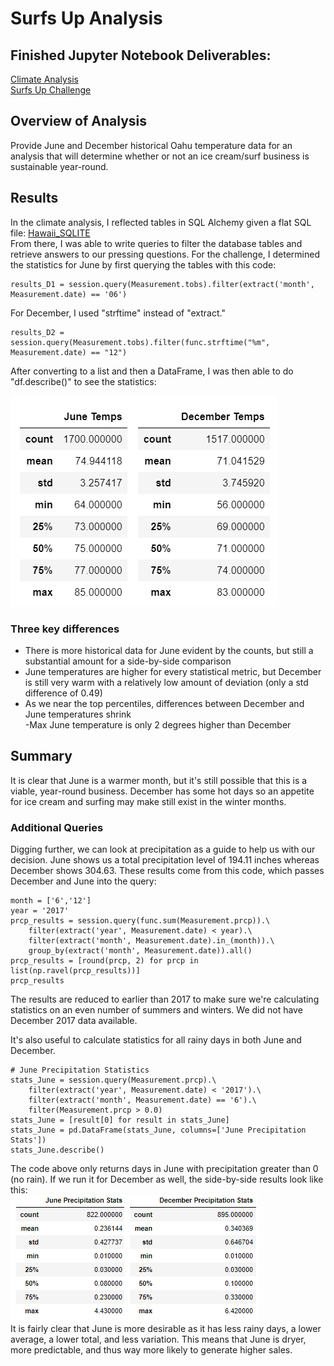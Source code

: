 # Surfs Up Analysis

## Finished Jupyter Notebook Deliverables:      
[Climate Analysis](/climate_analysis.ipynb)  
[Surfs Up Challenge](/SurfsUp_Challenge.ipynb)  

## Overview of Analysis
Provide June and December historical Oahu temperature data for an analysis that will determine whether or not an ice cream/surf business is sustainable year-round.

## Results
In the climate analysis, I reflected tables in SQL Alchemy given a flat SQL file: [Hawaii_SQLITE](/hawaii.sqlite)    
From there, I was able to write queries to filter the database tables and retrieve answers to our pressing questions.  For the challenge, I determined the statistics for June by first querying the tables with this code:  
```
results_D1 = session.query(Measurement.tobs).filter(extract('month', Measurement.date) == '06')
```  
For December, I used "strftime" instead of "extract."  
```
results_D2 = session.query(Measurement.tobs).filter(func.strftime("%m", Measurement.date) == "12")
```  
After converting to a list and then a DataFrame, I was then able to do "df.describe()" to see the statistics:  

![June December Temps Side By Side](/June_December_Temps_Side_By_Side.png "June & December Temps")
  
### Three key differences
* There is more historical data for June evident by the counts, but still a substantial amount for a side-by-side comparison    
* June temperatures are higher for every statistical metric, but December is still very warm with a relatively low amount of deviation (only a std difference of 0.49)    
* As we near the top percentiles, differences between December and June temperatures shrink  
  -Max June temperature is only 2 degrees higher than December  
    
## Summary 
It is clear that June is a warmer month, but it's still possible that this is a viable, year-round business.  December has some hot days so an appetite for ice cream and surfing may make still exist in the winter months.
### Additional Queries
Digging further, we can look at precipitation as a guide to help us with our decision.  June shows us a total precipitation level of 194.11 inches whereas December shows 304.63.  These results come from this code, which passes December and June into the query:  
  
```
month = ['6','12']
year = '2017'
prcp_results = session.query(func.sum(Measurement.prcp)).\
    filter(extract('year', Measurement.date) < year).\
    filter(extract('month', Measurement.date).in_(month)).\
    group_by(extract('month', Measurement.date)).all()
prcp_results = [round(prcp, 2) for prcp in list(np.ravel(prcp_results))]
prcp_results
```  
  
The results are reduced to earlier than 2017 to make sure we're calculating statistics on an even number of summers and winters.  We did not have December 2017 data available.   
    
It's also useful to calculate statistics for all rainy days in both June and December.  
  
```
# June Precipitation Statistics
stats_June = session.query(Measurement.prcp).\
    filter(extract('year', Measurement.date) < '2017').\
    filter(extract('month', Measurement.date) == '6').\
    filter(Measurement.prcp > 0.0)
stats_June = [result[0] for result in stats_June]
stats_June = pd.DataFrame(stats_June, columns=['June Precipitation Stats'])
stats_June.describe()
```  
  
The code above only returns days in June with precipitation greater than 0 (no rain).  If we run it for December as well, the side-by-side results look like this:  
![June December Prcp Side By Side](/June_December_Prcp_Side_By_Side.png "June & December Prcp")  
It is fairly clear that June is more desirable as it has less rainy days, a lower average, a lower total, and less variation.  This means that June is dryer, more predictable, and thus way more likely to generate higher sales.
